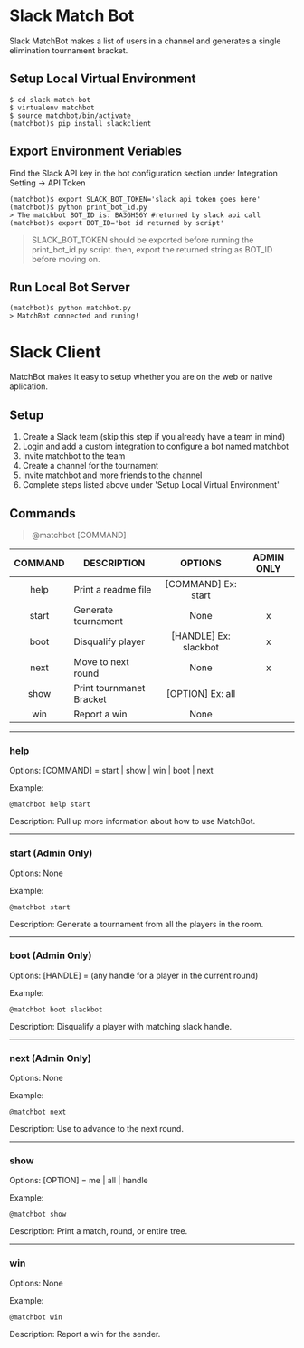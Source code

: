 # Slack Match Bot
Slack MatchBot makes a list of users in a channel and generates a single elimination tournament bracket.

## Setup Local Virtual Environment
```
$ cd slack-match-bot
$ virtualenv matchbot
$ source matchbot/bin/activate
(matchbot)$ pip install slackclient
```
## Export Environment Veriables
Find the Slack API key in the bot configuration section under Integration Setting -> API Token
```
(matchbot)$ export SLACK_BOT_TOKEN='slack api token goes here'
(matchbot)$ python print_bot_id.py
> The matchbot BOT_ID is: BA3GH56Y #returned by slack api call
(matchbot)$ export BOT_ID='bot id returned by script'
```
> SLACK_BOT_TOKEN should be exported before running the print_bot_id.py script.
> then, export the returned string as BOT_ID before moving on.

## Run Local Bot Server
```
(matchbot)$ python matchbot.py
> MatchBot connected and runing!
```
# Slack Client
MatchBot makes it easy to setup whether you are on the web or native aplication.

## Setup
1. Create a Slack team (skip this step if you already have a team in mind)
2. Login and add a custom integration to configure a bot named matchbot
3. Invite matchbot to the team
4. Create a channel for the tournament
5. Invite matchbot and more friends to the channel
6. Complete steps listed above under 'Setup Local Virtual Environment'


## Commands
> @matchbot [COMMAND] 

|COMMAND|DESCRIPTION                 |OPTIONS                       | ADMIN ONLY |
|:-----:|----------------------------|:----------------------------:|:----------:|
|help   |Print a readme file         |[COMMAND] Ex: start           |            |
|start  |Generate tournament         |None                          |x           |
|boot   |Disqualify player           |[HANDLE] Ex: slackbot         |x           |
|next   |Move to next round          |None                          |x			 |
|show   |Print tournmanet Bracket    |[OPTION] Ex: all              |            |
|win    |Report a win                |None                          |            |

---
### help
Options: [COMMAND] = start | show | win | boot | next

Example:
```
@matchbot help start
```

Description: Pull up more information about how to use MatchBot.

---
### start (Admin Only)
Options: None

Example:
```
@matchbot start
```

Description: Generate a tournament from all the players in the room.

---
### boot (Admin Only)
Options: [HANDLE] = (any handle for a player in the current round)

Example:
```
@matchbot boot slackbot
```

Description: Disqualify a player with matching slack handle.

---
### next (Admin Only)
Options: None

Example:
```
@matchbot next
```

Description: Use to advance to the next round.

---
### show
Options: [OPTION] = me | all | handle

Example:
```
@matchbot show
```

Description: Print a match, round, or entire tree.

---
### win
Options: None

Example:
```
@matchbot win
```

Description: Report a win for the sender.
